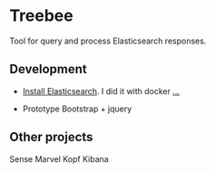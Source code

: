 # Treebee 

Tool for query and process Elasticsearch responses.

## Development

- [Install Elasticsearch](https://www.elastic.co/guide/en/elasticsearch/reference/master/install-elasticsearch.html).  I did it with docker  [...](https://docs.docker.com/docker-for-mac/install/#install-and-run-docker-for-mac)

- Prototype 
  Bootstrap + jquery

## Other projects 

Sense
Marvel
Kopf
Kibana

